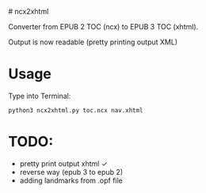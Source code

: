 # ncx2xhtml

Converter from EPUB 2 TOC (ncx) to EPUB 3 TOC (xhtml).

Output is now readable (pretty printing output XML)

# Usage

Type into Terminal:

	python3 ncx2xhtml.py toc.ncx nav.xhtml
	

# TODO:

- pretty print output xhtml ✓
- reverse way (epub 3 to epub 2)
- adding landmarks from .opf file